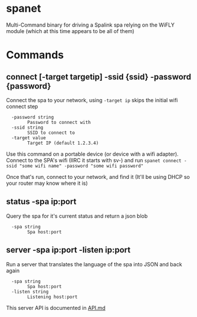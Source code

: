 # spanet

Multi-Command binary for driving a Spalink spa relying on the WiFLY module (which at this time appears to be all of them)

# Commands

## connect [-target targetip] -ssid {ssid} -password {password}

Connect the spa to your network, using `-target ip` skips the initial wifi connect step

```
  -password string
        Password to connect with
  -ssid string
        SSID to connect to
  -target value
        Target IP (default 1.2.3.4)
```

Use this command on a portable device (or device with a wifi adapter).
Connect to the SPA's wifi (IIRC it starts with sv-) and run `spanet connect -ssid "some wifi name" -password "some wifi password"`

Once that's run, connect to your network, and find it (It'll be using DHCP so your router may know where it is)

## status -spa ip:port

Query the spa for it's current status and return a json blob

```
  -spa string
        Spa host:port
```

## server -spa ip:port -listen ip:port

Run a server that translates the language of the spa into JSON and back again

```
  -spa string
        Spa host:port
  -listen string
        Listening host:port
```

This server API is documented in [API.md](API.md)